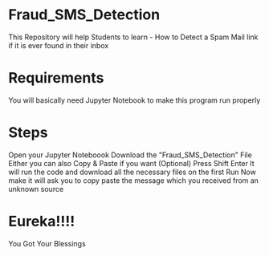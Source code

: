 # Fraud_SMS_Detection
This Repository will help Students to learn - How to Detect a Spam Mail link if it is ever found in their inbox

# Requirements
You will basically need Jupyter Notebook to make this program run properly

# Steps
Open your Jupyter Noteboook
Download the "Fraud_SMS_Detection" File
Either you can also Copy & Paste if you want (Optional)
Press Shift Enter 
It will run the code and download all the necessary files on the first Run
Now make it will ask you to copy paste the message which you received from an unknown source

# Eureka!!!!
You Got Your Blessings
